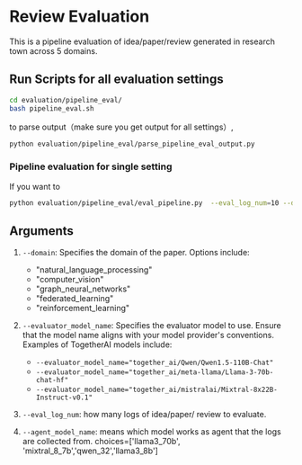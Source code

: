# Review Evaluation

This is a pipeline evaluation of idea/paper/review generated in research town across 5 domains.

## Run Scripts for all evaluation settings

```bash
cd evaluation/pipeline_eval/
bash pipeline_eval.sh
```
to parse output（make sure you get output for all settings）,
```bash
python evaluation/pipeline_eval/parse_pipeline_eval_output.py
```
### Pipeline evaluation for single setting
If you want to 
```bash
python evaluation/pipeline_eval/eval_pipeline.py  --eval_log_num=10 --domain='computer_vision' --agent_model_name="llama3_70b" --evaluator_model_name="gpt-4o"
```



## Arguments

1. `--domain`: Specifies the domain of the paper. Options include:
   - "natural_language_processing"
   - "computer_vision"
   - "graph_neural_networks"
   - "federated_learning"
   - "reinforcement_learning"

2. `--evaluator_model_name`: Specifies the evaluator model to use. Ensure that the model name aligns with your model provider's conventions. Examples of TogetherAI models include:
   - `--evaluator_model_name="together_ai/Qwen/Qwen1.5-110B-Chat"`
   - `--evaluator_model_name="together_ai/meta-llama/Llama-3-70b-chat-hf"`
   - `--evaluator_model_name="together_ai/mistralai/Mixtral-8x22B-Instruct-v0.1"`
3. `--eval_log_num`: how many logs of idea/paper/ review to evaluate. 
4. `--agent_model_name`: means which model works as agent that the logs are collected from.  choices=['llama3_70b', 'mixtral_8_7b','qwen_32','llama3_8b']


